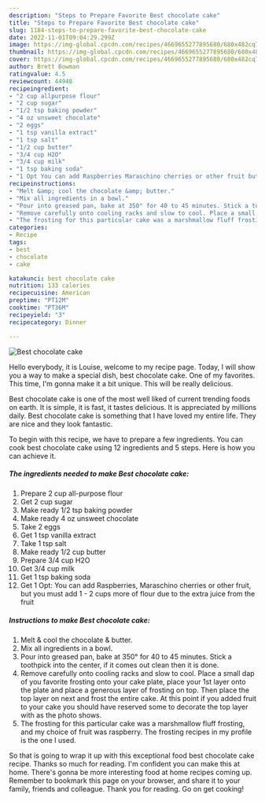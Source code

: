 ```yaml
---
description: "Steps to Prepare Favorite Best chocolate cake"
title: "Steps to Prepare Favorite Best chocolate cake"
slug: 1184-steps-to-prepare-favorite-best-chocolate-cake
date: 2022-11-01T09:04:29.299Z
image: https://img-global.cpcdn.com/recipes/4669655277895680/680x482cq70/best-chocolate-cake-recipe-main-photo.jpg
thumbnail: https://img-global.cpcdn.com/recipes/4669655277895680/680x482cq70/best-chocolate-cake-recipe-main-photo.jpg
cover: https://img-global.cpcdn.com/recipes/4669655277895680/680x482cq70/best-chocolate-cake-recipe-main-photo.jpg
author: Brett Bowman
ratingvalue: 4.5
reviewcount: 44948
recipeingredient:
- "2 cup allpurpose flour"
- "2 cup sugar"
- "1/2 tsp baking powder"
- "4 oz unsweet chocolate"
- "2 eggs"
- "1 tsp vanilla extract"
- "1 tsp salt"
- "1/2 cup butter"
- "3/4 cup H2O"
- "3/4 cup milk"
- "1 tsp baking soda"
- "1 Opt You can add Raspberries Maraschino cherries or other fruit but you must add 1  2 cups more of flour due to the extra juice from the fruit"
recipeinstructions:
- "Melt &amp; cool the chocolate &amp; butter."
- "Mix all ingredients in a bowl."
- "Pour into greased pan, bake at 350° for 40 to 45 minutes. Stick a toothpick into the center, if it comes out clean then it is done."
- "Remove carefully onto cooling racks and slow to cool. Place a small dap of you favorite frosting onto your cake plate, place your 1st layer onto the plate and place a generous layer of frosting on top. Then place the top layer on next and frost the entire cake. At this point if you added fruit to your cake you should have reserved some to decorate the top layer with as the photo shows."
- "The frosting for this particular cake was a marshmallow fluff frosting, and my choice of fruit was raspberry. The frosting recipes in my profile is the one I used."
categories:
- Recipe
tags:
- best
- chocolate
- cake

katakunci: best chocolate cake 
nutrition: 133 calories
recipecuisine: American
preptime: "PT12M"
cooktime: "PT36M"
recipeyield: "3"
recipecategory: Dinner

---
```



![Best chocolate cake](https://img-global.cpcdn.com/recipes/4669655277895680/680x482cq70/best-chocolate-cake-recipe-main-photo.jpg)

Hello everybody, it is Louise, welcome to my recipe page. Today, I will show you a way to make a special dish, best chocolate cake. One of my favorites. This time, I'm gonna make it a bit unique. This will be really delicious.

Best chocolate cake is one of the most well liked of current trending foods on earth. It is simple, it is fast, it tastes delicious. It is appreciated by millions daily. Best chocolate cake is something that I have loved my entire life. They are nice and they look fantastic.




To begin with this recipe, we have to prepare a few ingredients. You can cook best chocolate cake using 12 ingredients and 5 steps. Here is how you can achieve it.

<!--inarticleads1-->

##### The ingredients needed to make Best chocolate cake:

1. Prepare 2 cup all-purpose flour
1. Get 2 cup sugar
1. Make ready 1/2 tsp baking powder
1. Make ready 4 oz unsweet chocolate
1. Take 2 eggs
1. Get 1 tsp vanilla extract
1. Take 1 tsp salt
1. Make ready 1/2 cup butter
1. Prepare 3/4 cup H2O
1. Get 3/4 cup milk
1. Get 1 tsp baking soda
1. Get 1 Opt: You can add Raspberries, Maraschino cherries or other fruit, but you must add 1 - 2 cups more of flour due to the extra juice from the fruit




<!--inarticleads2-->

##### Instructions to make Best chocolate cake:

1. Melt &amp; cool the chocolate &amp; butter.
1. Mix all ingredients in a bowl.
1. Pour into greased pan, bake at 350° for 40 to 45 minutes. Stick a toothpick into the center, if it comes out clean then it is done.
1. Remove carefully onto cooling racks and slow to cool. Place a small dap of you favorite frosting onto your cake plate, place your 1st layer onto the plate and place a generous layer of frosting on top. Then place the top layer on next and frost the entire cake. At this point if you added fruit to your cake you should have reserved some to decorate the top layer with as the photo shows.
1. The frosting for this particular cake was a marshmallow fluff frosting, and my choice of fruit was raspberry. The frosting recipes in my profile is the one I used.




So that is going to wrap it up with this exceptional food best chocolate cake recipe. Thanks so much for reading. I'm confident you can make this at home. There's gonna be more interesting food at home recipes coming up. Remember to bookmark this page on your browser, and share it to your family, friends and colleague. Thank you for reading. Go on get cooking!
